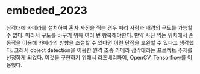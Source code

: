 # embeded_2023
삼각대에 카메라를 설치하여 혼자 사진을 찍는 경우 
미리 사람과 배경의 구도를 가늠할 수 없다. 따라서 구도를 바꾸기 위해 여러 번 왕복해야한다. 
만약 사진 찍는 위치에서 손동작을 이용해 카메라의 방향을 조절할 수 있다면 이런 단점을 보완할 수 있다고 생각했다. 
그래서 object detection을 이용한 원격 조종 카메라 삼각대라는 프로젝트 주제를 선정하게 되었다.
이것을 구현하기 위해서 라즈베리파이, OpenCV, Tensorflow를 이용했다.




